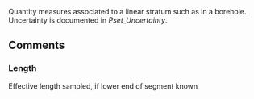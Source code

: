 Quantity measures associated to a linear stratum such as in a borehole. Uncertainty is documented in _Pset_Uncertainty_.

<!-- end of short definition -->



## Comments

### Length

Effective length sampled, if lower end of segment known


